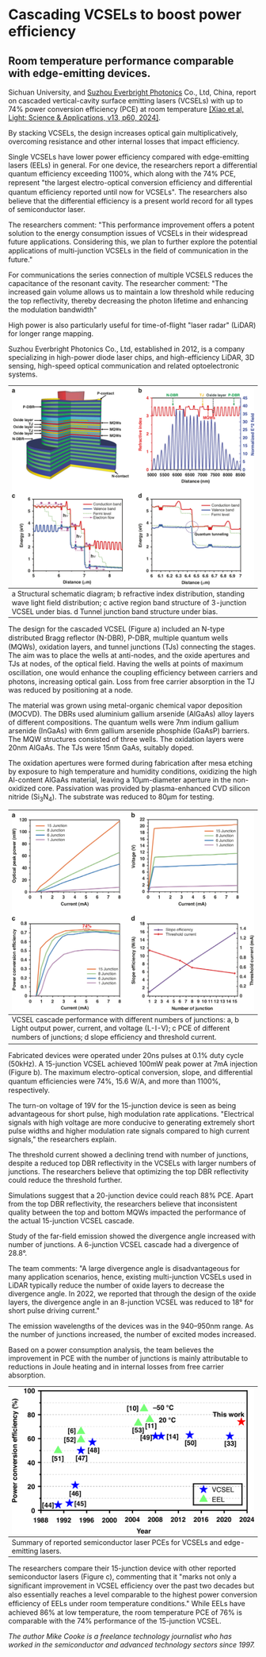 # Cascading VCSELs to boost power efficiency

## Room temperature performance comparable with edge-emitting devices.

Sichuan University, and [Suzhou Everbright Photonics](https://en.everbrightphotonics.com/) Co., Ltd, China, report on cascaded vertical-cavity surface emitting lasers (VCSELs) with up to 74% power conversion efficiency (PCE) at room temperature [[Xiao et al, Light: Science & Applications, v13, p60, 2024]](https://doi.org/10.1038/s41377-024-01403-7).

By stacking VCSELs, the design increases optical gain multiplicatively, overcoming resistance and other internal losses that impact efficiency. 

Single VCSELs have lower power efficiency compared with edge-emitting lasers (EELs) in general. For one device, the researchers report a differential quantum efficiency exceeding 1100%, which along with the 74% PCE, represent "the largest electro-optical conversion efﬁciency and differential quantum efﬁciency reported until now for VCSELs". The researchers also believe that the differential efficiency is a present world record for all types of semiconductor laser.

The researchers comment: "This performance improvement offers a potent solution to the energy consumption issues of VCSELs in their widespread future applications. Considering this, we plan to further explore the potential applications of multi-junction VCSELs in the ﬁeld of communication in the future."

For communications the series connection of multiple VCSELS reduces the capacitance of the resonant cavity. The researcher comment: "The increased gain volume allows us to maintain a low threshold while reducing the top reﬂectivity, thereby decreasing the photon lifetime and enhancing the modulation bandwidth"

High power is also particularly useful for time-of-flight "laser radar" (LiDAR) for longer range mapping.

Suzhou Everbright Photonics Co., Ltd, established in 2012, is a company specializing in high-power diode laser chips, and high-efficiency LiDAR, 3D sensing, high-speed optical communication and related optoelectronic systems.

![a](a.png) |
--- |
a Structural schematic diagram; b refractive index distribution, standing wave light ﬁeld distribution; c active region band structure of 3-junction VCSEL under bias. d Tunnel junction band structure under bias. |

The design for the cascaded VCSEL (Figure a) included an N-type distributed Bragg reﬂector (N-DBR), P-DBR, multiple quantum wells (MQWs), oxidation layers, and tunnel junctions (TJs) connecting the stages. The aim was to place the wells at anti-nodes, and the oxide apertures and TJs at nodes, of the optical field. Having the wells at points of maximum oscillation, one would enhance the coupling efﬁciency between carriers and photons, increasing optical gain. Loss from free carrier absorption in the TJ was reduced by positioning at a node.

The material was grown using metal-organic chemical vapor deposition (MOCVD). The DBRs used aluminium gallium arsenide (AlGaAs) alloy layers of different compositions. The quantum wells were 7nm indium gallium arsenide (InGaAs) with 6nm gallium arsenide phosphide (GaAsP) barriers. The MQW structures consisted of three wells. The oxidation layers were 20nm AlGaAs. The TJs were 15nm GaAs, suitably doped.

The oxidation apertures were formed during fabrication after mesa etching by exposure to high temperature and humidity conditions, oxidizing the high Al-content AlGaAs material, leaving a 10&micro;m-diameter aperture in the non-oxidized core. Passivation was provided by plasma-enhanced CVD silicon nitride (Si<sub>3</sub>N<sub>4</sub>). The substrate was reduced to 80&micro;m for testing.

![b](b.png) |
--- |
VCSEL cascade performance with different numbers of junctions: a, b Light output power, current, and voltage (L-I-V); c PCE of different numbers of junctions; d slope efﬁciency and threshold current. |

Fabricated devices were operated under 20ns pulses at 0.1% duty cycle (50kHz). A 15-junction VCSEL achieved 100mW peak power at 7mA injection (Figure b). The maximum electro-optical conversion, slope, and differential quantum efﬁciencies were 74%, 15.6 W/A, and more than 1100%, respectively.

The turn-on voltage of 19V for the 15-junction device is seen as being advantageous for short pulse, high modulation rate applications. "Electrical signals with high voltage are more conducive to generating extremely short pulse widths and higher modulation rate signals compared to high current signals," the researchers explain.

The threshold current showed a declining trend with number of junctions, despite a reduced top DBR reflectivity in the VCSELs with larger numbers of junctions. The researchers believe that optimizing the top DBR reflectivity could reduce the threshold further.

Simulations suggest that a 20-junction device could reach 88% PCE. Apart from the top DBR reflectivity, the researchers believe that inconsistent quality between the top and bottom MQWs impacted the performance of the actual 15-junction VCSEL cascade.

Study of the far-field emission showed the divergence angle increased with number of junctions. A 6-junction VCSEL cascade had a divergence of 28.8&deg;.

The team comments: "A large divergence angle is disadvantageous for many application scenarios, hence, existing multi-junction VCSELs used in LiDAR typically reduce the number of oxide layers to decrease the divergence angle. In 2022, we reported that through the design of the oxide layers, the divergence angle in an 8-junction VCSEL was reduced to 18&deg; for short pulse driving current."

The emission wavelengths of the devices was in the 940&ndash;950nm range. As the number of junctions increased, the number of excited modes increased.

Based on a power consumption analysis, the team believes the improvement in PCE with the number of junctions is mainly attributable to reductions in Joule heating and in internal losses from free carrier absorption.

![c](c.png) |
--- |
Summary of reported semiconductor laser PCEs for VCSELs and edge-emitting lasers. |

The researchers compare their 15-junction device with other reported semiconductor lasers (Figure c), commenting that it "marks not only a signiﬁcant improvement in VCSEL efﬁciency over the past two decades but also essentially reaches a level comparable to the highest power conversion efﬁciency of EELs under room temperature conditions." While EELs have achieved 86% at low temperature, the room temperature PCE of 76% is comparable with the 74% performance of the 15-junction VCSEL.

_The author Mike Cooke is a freelance technology journalist who has worked in the semiconductor and advanced technology sectors since 1997._